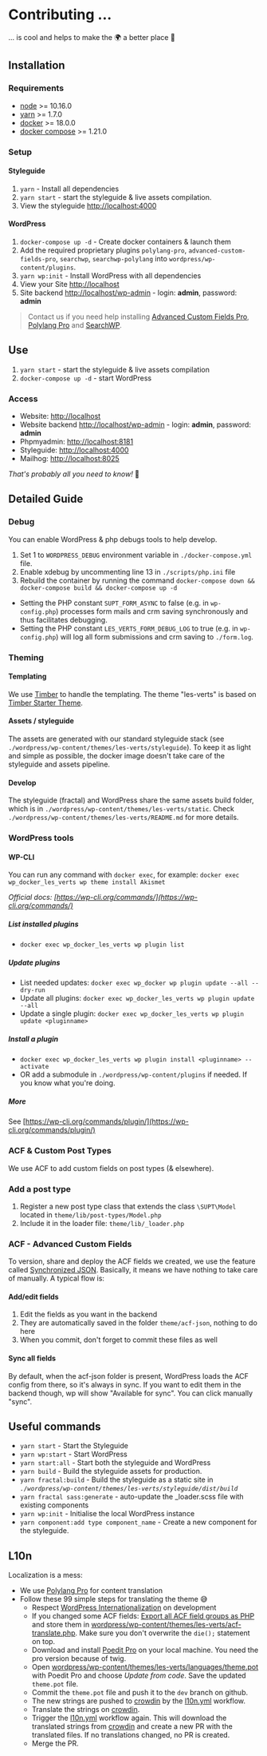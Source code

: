 # Contributing ...

... is cool and helps to make the 🌍 a better place 🤩

## Installation

### Requirements

* [node](https://nodejs.org/) >= 10.16.0
* [yarn](https://yarnpkg.com) >= 1.7.0
* [docker](https://www.docker.com/) >= 18.0.0
* [docker compose](https://docs.docker.com/compose/) >= 1.21.0

### Setup

#### Styleguide

1. `yarn` - Install all dependencies
1. `yarn start` - start the styleguide & live assets compilation.
1. View the styleguide [http://localhost:4000](http://localhost:4000)

#### WordPress

1. `docker-compose up -d` - Create docker containers & launch them
1. Add the required proprietary plugins `polylang-pro`, `advanced-custom-fields-pro`, `searchwp`, `searchwp-polylang`
   into `wordpress/wp-content/plugins`.
1. `yarn wp:init` - Install WordPress with all dependencies
1. View your Site [http://localhost](http://localhost)
1. Site backend [http://localhost/wp-admin](http://localhost/wp-admin/) - login: **admin**, password: **admin**

> Contact us if you need help installing [Advanced Custom Fields Pro](https://www.advancedcustomfields.com/pro/),
[Polylang Pro](https://polylang.pro/) and [SearchWP](https://searchwp.com/).

## Use

1. `yarn start` - start the styleguide & live assets compilation
2. `docker-compose up -d` - start WordPress

### Access

* Website: [http://localhost](http://localhost)
* Website backend [http://localhost/wp-admin](http://localhost/wp-admin/) - login: **admin**, password: **admin**
* Phpmyadmin: [http://localhost:8181](http://localhost:8181)
* Styleguide: [http://localhost:4000](http://localhost:4000)
* Mailhog: [http://localhost:8025](http://localhost:8025)

_That's probably all you need to know!_ 🍻

## Detailed Guide

### Debug

You can enable WordPress & php debugs tools to help develop.

1. Set 1 to `WORDPRESS_DEBUG` environment variable in `./docker-compose.yml` file.
1. Enable xdebug by uncommenting line 13 in `./scripts/php.ini` file
1. Rebuild the container by running the command `docker-compose down && docker-compose build && docker-compose up -d`

- Setting the PHP constant `SUPT_FORM_ASYNC` to false (e.g. in `wp-config.php`) processes form mails and crm saving
  synchronously and thus facilitates debugging.
- Setting the PHP constant `LES_VERTS_FORM_DEBUG_LOG` to true (e.g. in `wp-config.php`) will log all form submissions
  and crm saving to `./form.log`.

### Theming

#### Templating

We use [Timber](http://upstatement.com/timber/) to handle the templating.
The theme "les-verts" is based on [Timber Starter Theme](https://github.com/timber/starter-theme).

#### Assets / styleguide

The assets are generated with our standard styleguide stack (see `./wordpress/wp-content/themes/les-verts/styleguide`).
To keep it as light and simple as possible, the docker image doesn't take care of the styleguide and assets pipeline.

#### Develop

The styleguide (fractal) and WordPress share the same assets build folder, which is in
`./wordpress/wp-content/themes/les-verts/static`.
Check `./wordpress/wp-content/themes/les-verts/README.md` for more details.

### WordPress tools

#### WP-CLI

You can run any command with `docker exec`, for example:
`docker exec wp_docker_les_verts wp theme install Akismet`

_Official docs: [https://wp-cli.org/commands/](https://wp-cli.org/commands/)_

##### List installed plugins

* `docker exec wp_docker_les_verts wp plugin list`

##### Update plugins

* List needed updates:
  `docker exec wp_docker wp plugin update --all --dry-run`
* Update all plugins:
  `docker exec wp_docker_les_verts wp plugin update --all`
* Update a single plugin:
  `docker exec wp_docker_les_verts wp plugin update <pluginname>`

##### Install a plugin

* `docker exec wp_docker_les_verts wp plugin install <pluginname> --activate`
* OR add a submodule in `./wordpress/wp-content/plugins` if needed. If you know what you're doing.

##### More

See [https://wp-cli.org/commands/plugin/](https://wp-cli.org/commands/plugin/)

### ACF & Custom Post Types

We use ACF to add custom fields on post types (& elsewhere).

### Add a post type

1. Register a new post type class that extends the class `\SUPT\Model` located in `theme/lib/post-types/Model.php`
1. Include it in the loader file: `theme/lib/_loader.php`

### ACF - Advanced Custom Fields

To version, share and deploy the ACF fields we created, we use the feature
called [Synchronized JSON](https://www.advancedcustomfields.com/resources/synchronized-json/).
Basically, it means we have nothing to take care of manually. A typical flow is:

#### Add/edit fields

1. Edit the fields as you want in the backend
1. They are automatically saved in the folder `theme/acf-json`, nothing to do here
1. When you commit, don't forget to commit these files as well

#### Sync all fields

By default, when the acf-json folder is present, WordPress loads the ACF config from there, so it's always in sync.
If you want to edit them in the backend though, wp will show "Available for sync". You can click manually "sync".

## Useful commands

* `yarn start` - Start the Styleguide
* `yarn wp:start` - Start WordPress
* `yarn start:all` - Start both the styleguide and WordPress
* `yarn build` - Build the styleguide assets for production.
* `yarn fractal:build` - Build the styleguide as a static site in
  _`./wordpress/wp-content/themes/les-verts/styleguide/dist/build`_
* `yarn fractal sass:generate` - auto-update the _loader.scss file with existing components
* `yarn wp:init` - Initialise the local WordPress instance
* `yarn component:add type component_name` - Create a new component for the styleguide.

## L10n

Localization is a mess:

- We use [Polylang Pro](https://polylang.pro/) for content translation
- Follow these 99 simple steps for translating the theme 😅
  - Respect [WordPress Internationalization](https://developer.wordpress.org/apis/internationalization/) on development
  - If you changed some ACF fields:
    [Export all ACF field groups as PHP](http://localhost/wp-admin/edit.php?post_type=acf-field-group&page=acf-tools)
    and store them in
    [wordpress/wp-content/themes/les-verts/acf-translate.php](wordpress/wp-content/themes/les-verts/acf-translate.php).
    Make sure you don't overwrite the `die();` statement on top.
  - Download and install [Poedit Pro](https://poedit.net/pro) on your local machine. You need the pro version because of
    twig.
  - Open
    [wordpress/wp-content/themes/les-verts/languages/theme.pot](wordpress/wp-content/themes/les-verts/languages/theme.pot)
    with Poedit Pro and choose _Update from code_. Save the updated `theme.pot` file.
  - Commit the `theme.pot` file and push it to the `dev` branch on github.
  - The new strings are pushed to [crowdin](https://crowdin.com/project/2018gruenech) by
    the [l10n.yml](.github/workflows/l10n.yml)
    workflow.
  - Translate the strings on [crowdin](https://crowdin.com/project/2018gruenech).
  - Trigger the [l10n.yml](.github/workflows/l10n.yml) workflow again. This will download the translated strings from
    [crowdin](https://crowdin.com/project/2018gruenech) and create a new PR with the translated files. If no
    translations changed, no PR is created.
  - Merge the PR.
  
